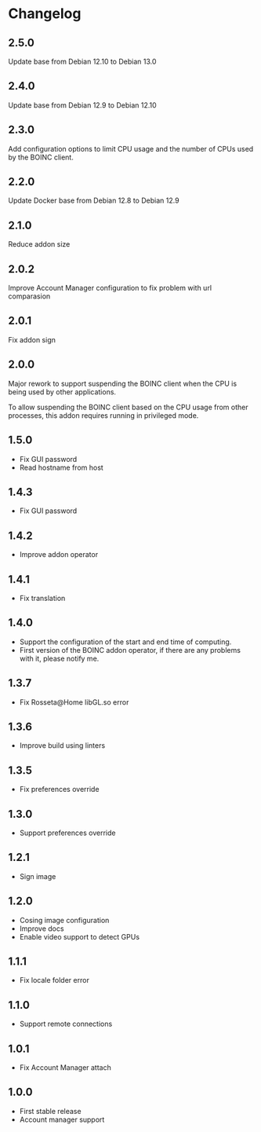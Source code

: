 # Changelog

## 2.5.0

Update base from Debian 12.10 to Debian 13.0

## 2.4.0

Update base from Debian 12.9 to Debian 12.10

## 2.3.0

Add configuration options to limit CPU usage and the number of CPUs used by the BOINC client.

## 2.2.0

Update Docker base from Debian 12.8 to Debian 12.9

## 2.1.0

Reduce addon size

## 2.0.2

Improve Account Manager configuration to fix problem with url comparasion

## 2.0.1

Fix addon sign

## 2.0.0

Major rework to support suspending the BOINC client when the CPU is being used by other applications.

To allow suspending the BOINC client based on the CPU usage from other processes, this addon requires running in privileged mode.

## 1.5.0

- Fix GUI password
- Read hostname from host

## 1.4.3

- Fix GUI password

## 1.4.2

- Improve addon operator

## 1.4.1

- Fix translation

## 1.4.0

- Support the configuration of the start and end time of computing.
- First version of the BOINC addon operator, if there are any problems with it, please notify me.

## 1.3.7

- Fix Rosseta@Home libGL.so error

## 1.3.6

- Improve build using linters

## 1.3.5

- Fix preferences override

## 1.3.0

- Support preferences override

## 1.2.1

- Sign image

## 1.2.0

- Cosing image configuration
- Improve docs
- Enable video support to detect GPUs

## 1.1.1

- Fix locale folder error

## 1.1.0

- Support remote connections

## 1.0.1

- Fix Account Manager attach

## 1.0.0

- First stable release
- Account manager support
